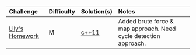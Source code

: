 | Challenge    | Difficulty | Solution(s) | Notes |
| :-------- | :------- | :------- | :------- |
| [Lily's Homework](https://www.hackerrank.com/challenges/lilys-homework/) | M  | [c++11](lilys_homework.cpp) | Added brute force & map approach. Need cycle detection approach.|
